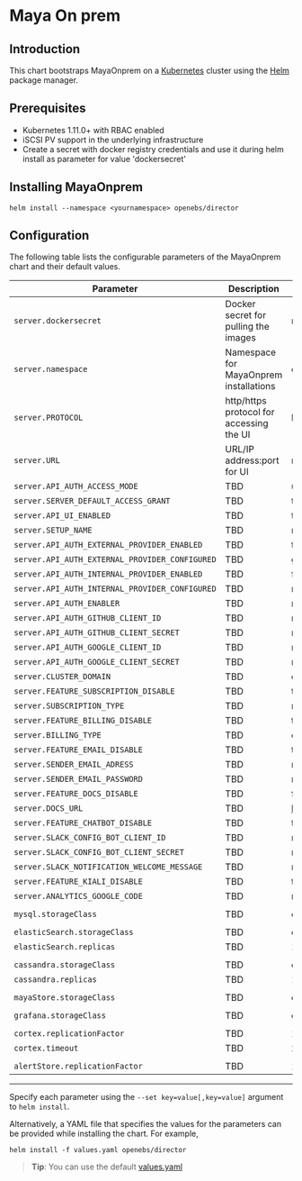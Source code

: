 Maya On prem
=====================


Introduction
------------

This chart bootstraps MayaOnprem on a [Kubernetes](http://kubernetes.io) cluster using the [Helm](https://helm.sh) package manager.

## Prerequisites
- Kubernetes 1.11.0+ with RBAC enabled
- iSCSI PV support in the underlying infrastructure
- Create a secret with docker registry credentials and use it during helm install as parameter for value 'dockersecret'

## Installing MayaOnprem
```
helm install --namespace <yournamespace> openebs/director
```

## Configuration

The following table lists the configurable parameters of the MayaOnprem chart and their default values.

| Parameter                                       | Description                                   | Default                                   |
| ------------------------------------------------|-----------------------------------------------| ------------------------------------------|
| `server.dockersecret`                           | Docker secret for pulling the images          |      none                                 |
| `server.namespace`                              | Namespace for MayaOnprem installations  |      default                              |
| `server.PROTOCOL`                               | http/https protocol for accessing the UI      |      http                                 |
| `server.URL`                                    | URL/IP address:port for UI                    |      none                                 |
| `server.API_AUTH_ACCESS_MODE`                   | TBD                                           |      unrestricted                         |
| `server.SERVER_DEFAULT_ACCESS_GRANT`            | TBD                                           |      true                                 |
| `server.API_UI_ENABLED`                         | TBD                                           |      true                                 |
| `server.SETUP_NAME`                             | TBD                                           |      mayaonprem                     |
| `server.API_AUTH_EXTERNAL_PROVIDER_ENABLED`     | TBD                                           |      true                                 |
| `server.API_AUTH_EXTERNAL_PROVIDER_CONFIGURED`  | TBD                                           |      githubconfig                         |
| `server.API_AUTH_INTERNAL_PROVIDER_ENABLED`     | TBD                                           |      false                                |
| `server.API_AUTH_INTERNAL_PROVIDER_CONFIGURED`  | TBD                                           |      none                                 |
| `server.API_AUTH_ENABLER`                       | TBD                                           |      none                                 |
| `server.API_AUTH_GITHUB_CLIENT_ID`              | TBD                                           |      none                                 |
| `server.API_AUTH_GITHUB_CLIENT_SECRET`          | TBD                                           |      none                                 |
| `server.API_AUTH_GOOGLE_CLIENT_ID`              | TBD                                           |      none                                 |
| `server.API_AUTH_GOOGLE_CLIENT_SECRET`          | TBD                                           |      none                                 |
| `server.CLUSTER_DOMAIN`                         | TBD                                           |      cluster.local                        |
| `server.FEATURE_SUBSCRIPTION_DISABLE`           | TBD                                           |      true                                 |
| `server.SUBSCRIPTION_TYPE`                      | TBD                                           |      none                                 |
| `server.FEATURE_BILLING_DISABLE`                | TBD                                           |      true                                 |
| `server.BILLING_TYPE`                           | TBD                                           |      external                             |
| `server.FEATURE_EMAIL_DISABLE`                  | TBD                                           |      true                                 |
| `server.SENDER_EMAIL_ADRESS`                    | TBD                                           |      none                                 |
| `server.SENDER_EMAIL_PASSWORD`                  | TBD                                           |      none                                 |
| `server.FEATURE_DOCS_DISABLE`                   | TBD                                           |      false                                |
| `server.DOCS_URL`                               | TBD                                           |      https://docs.mayaonline.io           |
| `server.FEATURE_CHATBOT_DISABLE`                | TBD                                           |      true                                 |
| `server.SLACK_CONFIG_BOT_CLIENT_ID`             | TBD                                           |      none                                 |
| `server.SLACK_CONFIG_BOT_CLIENT_SECRET`         | TBD                                           |      none                                 |
| `server.SLACK_NOTIFICATION_WELCOME_MESSAGE`     | TBD                                           |      none                                 |
| `server.FEATURE_KIALI_DISABLE`                  | TBD                                           |      true                                 |
| `server.ANALYTICS_GOOGLE_CODE`                  | TBD                                           |      none                                 |
|                                                 |                                               |                                           |
| `mysql.storageClass`                            | TBD                                           |      openebs-jiva-default                 |
|                                                 |                                               |                                           |
| `elasticSearch.storageClass`                    | TBD                                           |      openebs-hostpath                     |
| `elasticSearch.replicas`                        | TBD                                           |      1                                    |
|                                                 |                                               |                                           |
| `cassandra.storageClass`                        | TBD                                           |      openebs-hostpath                     |
| `cassandra.replicas`                            | TBD                                           |      1                                    |
|                                                 |                                               |                                           |
| `mayaStore.storageClass`                        | TBD                                           |      cstor-storage-class                  |
|                                                 |                                               |                                           |
| `grafana.storageClass`                          | TBD                                           |      cstor-storage-class                  |
|                                                 |                                               |                                           |
| `cortex.replicationFactor`                      | TBD                                           |      1                                    |
| `cortex.timeout`                                | TBD                                           |      20s                                  |
|                                                 |                                               |                                           |
| `alertStore.replicationFactor`                  | TBD                                           |      1                                    |
-----------------------------------------------------------------------------------------------------------------------------------------------


Specify each parameter using the `--set key=value[,key=value]` argument to `helm install`.

Alternatively, a YAML file that specifies the values for the parameters can be provided while installing the chart. For example,

```shell
helm install -f values.yaml openebs/director
```

> **Tip**: You can use the default [values.yaml](values.yaml)
